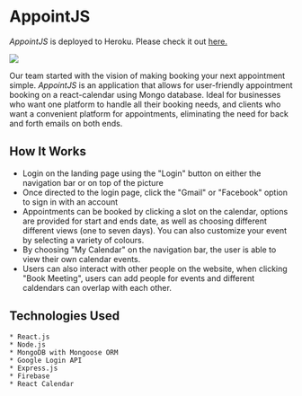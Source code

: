 # AppointJS
*AppointJS* is deployed to Heroku. Please check it out [here.](https://appt-booking-app.herokuapp.com/)

<img src="https://github.com/sherriejudy/project3/blob/master/client/src/components/pages/main/Booking.png"></img>

Our team started with the vision of making booking your next appointment simple. *AppointJS* is an application that allows for user-friendly appointment booking on a react-calendar using Mongo database. Ideal for businesses who want one platform to handle all their booking needs, and clients who want a convenient platform for appointments, eliminating the need for back and forth emails on both ends. 

## How It Works
- Login on the landing page using the "Login" button on either the navigation bar or on top of the picture
- Once directed to the login page, click the "Gmail" or "Facebook" option to sign in with an account 
- Appointments can be booked by clicking a slot on the calendar, options are provided for start and ends date, as well as choosing different different views (one to seven days). You can also customize your event by selecting a variety of colours. 
- By choosing "My Calendar" on the navigation bar, the user is able to view their own calendar events. 
- Users can also interact with other people on the website, when clicking "Book Meeting", users can add people for events and different caldendars can overlap with each other. 

## Technologies Used
```
* React.js
* Node.js
* MongoDB with Mongoose ORM
* Google Login API
* Express.js
* Firebase
* React Calendar
```
  
